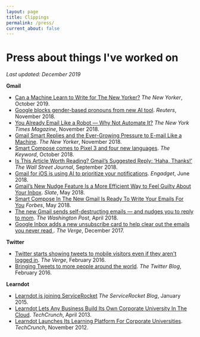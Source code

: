 ```yaml
---
layout: page
title: Clippings
permalink: /press/
current_about: false
---
```



# Press about things I've worked on
*Last updated: December 2019*

**Gmail**

* [Can a Machine Learn to Write for The New Yorker?](https://www.newyorker.com/magazine/2019/10/14/can-a-machine-learn-to-write-for-the-new-yorker) *The New Yorker*, October 2019.
* [Google blocks gender-based pronouns from new AI tool](https://www.reuters.com/article/us-alphabet-google-ai-gender/fearful-of-bias-google-blocks-gender-based-pronouns-from-new-ai-tool-idUSKCN1NW0EF). *Reuters*, November 2018.
* [You Already Email Like a Robot — Why Not Automate It?](https://www.nytimes.com/2018/11/07/magazine/you-already-email-like-a-robot-why-not-automate-it.html) *The New York Times Magazine*, November 2018.
* [Gmail Smart Replies and the Ever-Growing Pressure to E-mail Like a Machine](https://www.newyorker.com/tech/annals-of-technology/gmail-smart-replies-and-the-ever-growing-pressure-to-e-mail-like-a-machine). *The New Yorker*, November 2018.
* [Smart Compose comes to Pixel 3 and four new languages](https://www.blog.google/products/gmail/smart-compose-comes-pixel-3-and-four-new-languages/). *The Keyword*, October 2018.
* [Is This Article Worth Reading? Gmail’s Suggested Reply: ‘Haha, Thanks!’](https://www.wsj.com/articles/very-interesting-awesome-love-it-gmail-users-confront-chipper-smart-reply-1537282569) *The Wall Street Journal*, September 2018. 
* [Gmail for iOS is using AI to prioritize your notifications](https://www.engadget.com/2018/06/15/gmail-ios-high-priority-notifications/). *Engadget*, June 2018.
* [Gmail’s New Nudge Feature Is a More Efficient Way to Feel Guilty About Your Inbox](https://slate.com/technology/2018/05/gmails-nudge-feature-is-a-more-efficient-way-to-feel-guilty-about-your-inbox.html). *Slate*, May 2018. 
* [Smart Compose In The New Gmail Is Ready To Write Your Emails For You](https://www.forbes.com/sites/anthonykarcz/2018/05/08/smart-compose-in-the-new-gmail-is-ready-to-write-your-emails-for-you/#354b3c654c2e) *Forbes*, May 2018.
* [The new Gmail sends self-destructing emails — and nudges you to reply to mom](https://www.washingtonpost.com/news/the-switch/wp/2018/04/25/the-new-gmail-sends-self-destructing-emails-and-nudges-you-to-reply-to-mom/). *The Washington Post*, April 2018.
* [Google Inbox adds a new unsubscribe card to help clear out the emails you never read
](https://www.theverge.com/2017/12/15/16780648/google-inbox-unsubscribe-card-promotional-emails). *The Verge*, December 2017.

**Twitter**

* [Twitter starts showing tweets to mobile visitors even if they aren't logged in](https://www.theverge.com/2016/2/2/10898658/twitter-logged-out-home-page-mobile-countries). *The Verge*, February 2016. 
* [Bringing Tweets to more people around the world](https://blog.twitter.com/official/en_us/a/2016/bringing-tweets-to-more-people-around-the-world.html). *The Twitter Blog*, February 2016. 

**Learndot**
* [Learndot is joining ServiceRocket](https://blog.servicerocket.com/learndot/learndot-is-joining-servicerocket) *The ServiceRocket Blog*, January 2015.
* [Learndot Lets Any Business Build Its Own Corporate University In The Cloud](https://techcrunch.com/2013/04/25/learndot-officially-opens-to-the-public-to-let-any-business-build-its-own-corporate-university-in-the-cloud/). *TechCrunch*, April 2013.
* [Learndot Launches Its Learning Platform For Corporate Universities](https://techcrunch.com/2012/11/13/learndot-launches-its-learning-platform-for-corporate-universities/). *TechCrunch*, November 2012. 
